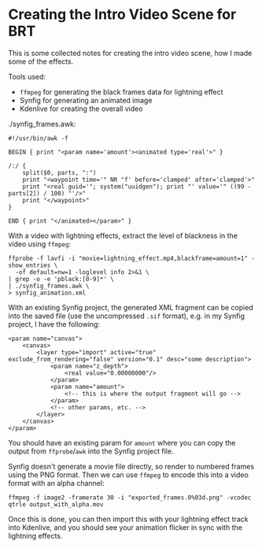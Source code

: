 Creating the Intro Video Scene for BRT
======================================

This is some collected notes for creating the intro video scene, how I made some of the effects.

Tools used:
- `ffmpeg` for generating the black frames data for lightning effect
- Synfig for generating an animated image
- Kdenlive for creating the overall video

./synfig_frames.awk:

    #!/usr/bin/awk -f
    
    BEGIN { print "<param name='amount'><animated type='real'>" }
    
    /:/ {
        split($0, parts, ":")
        print "<waypoint time='" NR "f' before='clamped' after='clamped'>"
        print "<real guid='"; system("uuidgen"); print "' value='" ((99 - parts[2]) / 100) "'/>"
        print "</waypoint>"
    }
    
    END { print "</animated></param>" }

With a video with lightning effects, extract the level of blackness in the video using `ffmpeg`:

    ffprobe -f lavfi -i "movie=lightning_effect.mp4,blackframe=amount=1" -show_entries \
      -of default=nw=1 -loglevel info 2>&1 \
    | grep -o -e 'pblack:[0-9]*' \
    | ./synfig_frames.awk \
    > synfig_animation.xml

With an existing Synfig project, the generated XML fragment can be copied into the saved file (use the uncompressed `.sif` format),
e.g. in my Synfig project, I have the following:

    <param name="canvas">
        <canvas>
            <layer type="import" active="true" exclude_from_rendering="false" version="0.1" desc="some description">
                <param name="z_depth">
                    <real value="0.00000000"/>
                </param>
                <param name="amount">
                    <!-- this is where the output fragment will go -->
                </param>
                <!-- other params, etc. -->
            </layer>
        </canvas>
    </param>

You should have an existing param for `amount` where you can copy the output from `ffprobe`/`awk` into the Synfig
project file.

Synfig doesn't generate a movie file directly, so render to numbered frames using the PNG format. Then we can use `ffmpeg` to
encode this into a video format with an alpha channel:

    ffmpeg -f image2 -framerate 30 -i "exported_frames.0%03d.png" -vcodec qtrle output_with_alpha.mov
 
 Once this is done, you can then import this with your lightning effect track into Kdenlive, and you should see your animation
 flicker in sync with the lightning effects.
